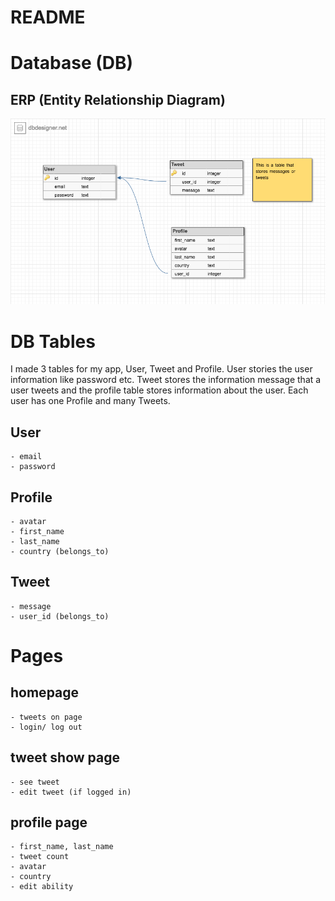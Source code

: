 # README

# Database (DB)
## ERP (Entity Relationship Diagram)
![erd database](/docs/images/erd.png)

# DB Tables
I made 3 tables for my app, User, Tweet and Profile. User stories the user information like password etc. Tweet stores the information message that a user tweets and the profile table stores information about the user. Each user has one Profile and many Tweets.

## User
    - email
    - password

## Profile
    - avatar
    - first_name
    - last_name
    - country (belongs_to)

## Tweet
    - message
    - user_id (belongs_to)
# Pages
## homepage
    - tweets on page
    - login/ log out

## tweet show page
    - see tweet
    - edit tweet (if logged in)

## profile page
    - first_name, last_name
    - tweet count
    - avatar
    - country
    - edit ability